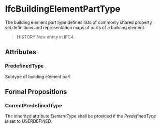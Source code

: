# IfcBuildingElementPartType

The building element part type defines lists of commonly shared property set definitions and representation maps of parts of a building element.

> HISTORY New entity in IFC4.

## Attributes

### PredefinedType
Subtype of building element part

## Formal Propositions

### CorrectPredefinedType
The inherited attribute _ElementType_ shall be provided if the _PredefinedType_ is set to USERDEFINED.
